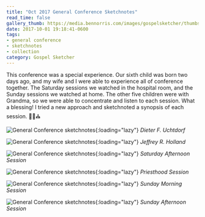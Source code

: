 ```yaml
---
title: "Oct 2017 General Conference Sketchnotes"
read_time: false
gallery_thumb: https://media.bennorris.com/images/gospelsketcher/thumbs/oct-17-1-uchtdorf.jpg
date: 2017-10-01 19:18:41-0600
tags:
- general conference
- sketchnotes
- collection
category: Gospel Sketcher
---
```


This conference was a special experience. Our sixth child was born two days ago, and my wife and I were able to experience all of conference together. The Saturday sessions we watched in the hospital room, and the Sunday sessions we watched at home. The other five children were with Grandma, so we were able to concentrate and listen to each session. What a blessing! I tried a new approach and sketchnoted a synopsis of each session. ✍🏼⛪️

![General Conference sketchnotes](https://media.bennorris.com/images/gospelsketcher/general-conference/oct-2017/oct-17-1-uchtdorf.jpg){:loading="lazy"}
_Dieter F. Uchtdorf_

![General Conference sketchnotes](https://media.bennorris.com/images/gospelsketcher/general-conference/oct-2017/oct-17-1-holland.jpg){:loading="lazy"}
_Jeffrey R. Holland_

![General Conference sketchnotes](https://media.bennorris.com/images/gospelsketcher/general-conference/oct-2017/oct-17-2-sat-pm.jpg){:loading="lazy"}
_Saturday Afternoon Session_

![General Conference sketchnotes](https://media.bennorris.com/images/gospelsketcher/general-conference/oct-2017/oct-17-3-priesthood.jpg){:loading="lazy"}
_Priesthood Session_

![General Conference sketchnotes](https://media.bennorris.com/images/gospelsketcher/general-conference/oct-2017/oct-17-4-sun-am.jpg){:loading="lazy"}
_Sunday Morning Session_

![General Conference sketchnotes](https://media.bennorris.com/images/gospelsketcher/general-conference/oct-2017/oct-17-5-sun-pm.jpg){:loading="lazy"}
_Sunday Afternoon Session_
